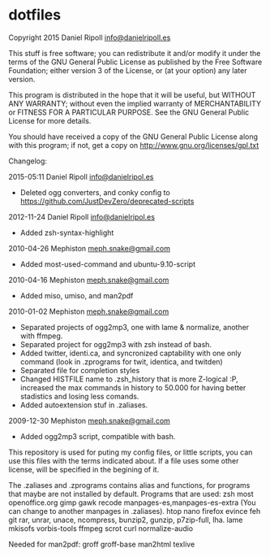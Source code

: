 # dotfiles

Copyright 2015 Daniel Ripoll <info@danielripoll.es>

This stuff is free software; you can redistribute it and/or modify
it under the terms of the GNU General Public License as published by
the Free Software Foundation; either version 3 of the License, or
(at your option) any later version.

This program is distributed in the hope that it will be useful,
but WITHOUT ANY WARRANTY; without even the implied warranty of
MERCHANTABILITY or FITNESS FOR A PARTICULAR PURPOSE.  See the
GNU General Public License for more details.

You should have received a copy of the GNU General Public License
along with this program; if not, get a copy on http://www.gnu.org/licenses/gpl.txt


Changelog:

2015-05:11 Daniel Ripoll  <info@danielripol.es>

  * Deleted ogg converters, and conky config to https://github.com/JustDevZero/deprecated-scripts

2012-11-24  Daniel Ripoll  <info@danielripol.es>

 * Added zsh-syntax-highlight


2010-04-26  Mephiston  <meph.snake@gmail.com>

 * Added most-used-command and ubuntu-9.10-script

2010-04-16  Mephiston  <meph.snake@gmail.com>

 * Added miso, umiso, and man2pdf

2010-01-02  Mephiston  <meph.snake@gmail.com>

 * Separated projects of ogg2mp3, one with lame & normalize, another with ffmpeg.
 * Separated project for ogg2mp3 with zsh instead of bash.
 * Added twitter, identi.ca, and syncronized captability with one only command (look in .zprograms for twit, identica, and twitden)
 * Separated file for completion styles
 * Changed HISTFILE name to .zsh_history that is more Z-logical :P, increased the max commands in history to 50.000 for having better stadistics and losing less comands.
 * Added autoextension stuf in .zaliases.


2009-12-30  Mephiston  <meph.snake@gmail.com>

 * Added ogg2mp3 script, compatible with bash.

This repository is used for puting my config files, or little scripts, you can use this files with the terms indicated about.
If a file uses some other license, will be specified in the begining of it.

The .zaliases and .zprograms contains alias and functions, for programs that maybe are not installed by default.
Programs that are used:
zsh
most
openoffice.org
gimp
gawk
recode
manpages-es,manpages-es-extra (You can change to another manpages in .zaliases).
htop
nano
firefox
evince
feh
git
rar, unrar, unace, ncompress, bunzip2, gunzip, p7zip-full, lha.
lame
mkisofs
vorbis-tools
ffmpeg
scrot
curl
normalize-audio

Needed for man2pdf:
groff
groff-base
man2html
texlive
